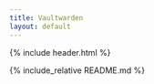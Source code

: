 ```yaml
---
title: Vaultwarden
layout: default
---
```


{% include header.html %}

{% include_relative README.md %}
